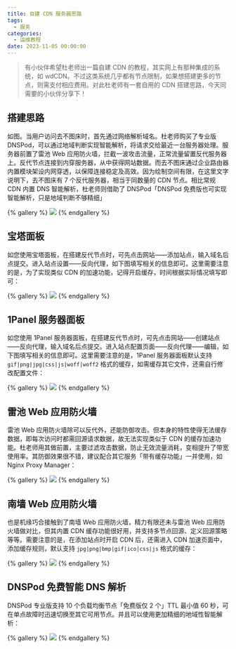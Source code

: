```yaml
---
title: 自建 CDN 服务器思路
tags:
  - 服务
categories:
  - 运维教程
date: 2023-11-05 00:00:00
---
```


> 有小伙伴希望杜老师出一篇自建 CDN 的教程，其实网上有那种集成的系统，如 wdCDN。不过这类系统几乎都有节点限制，如果想搭建更多的节点，则需支付相应费用。对此杜老师有一套自用的 CDN 搭建思路，今天同需要的小伙伴分享下！

<!-- more -->

## 搭建思路

如图。当用户访问去不图床时，首先通过网络解析域名。杜老师购买了专业版 DNSPod，可以通过地域判断实现智能解析，将请求交给最近一台服务器处理。服务器前置了雷池 Web 应用防火墙，拦截一波攻击流量，正常流量留置反代服务器上。反代节点连接到内穿服务器，从中获得网站数据。而去不图床通过企业路由器内置模块架设内网穿透，以保障连接稳定及高效。因为绘制空间有限，在这里文字说明下，去不图床有 7 个反代服务器，相当于同数量的 CDN 节点。相比常规 CDN 内置 DNS 智能解析，杜老师则借助了 DNSPod「DNSPod 免费版也可实现智能解析，只是地域判断不够精细」

{% gallery %}
![](https://cdn.dusays.com/2023/11/643-1.jpg)
{% endgallery %}

## 宝塔面板

如您使用宝塔面板，在搭建反代节点时，可先点击网站——添加站点，输入域名后点提交。进入站点设置——反向代理，如下图填写相关的信息即可。这里需要注意的是，为了实现类似 CDN 的加速功能，记得开启缓存，时间根据实际情况填写即可：

{% gallery %}
![](https://cdn.dusays.com/2023/11/643-2.jpg)
{% endgallery %}

## 1Panel 服务器面板

如您使用 1Panel 服务器面板，在搭建反代节点时，可先点击网站——创建站点——反向代理，输入域名后点提交。进入站点配置页面——反向代理——编辑，如下图填写相关的信息即可。这里需要注意的是，1Panel 服务器面板默认支持 `gif|png|jpg|css|js|woff|woff2` 格式的缓存，如需缓存其它文件，还需自行修改配置文件：

{% gallery %}
![](https://cdn.dusays.com/2023/11/643-3.jpg)
{% endgallery %}

## 雷池 Web 应用防火墙

雷池 Web 应用防火墙除可以反代外，还能防御攻击。但本身的特性使得无法缓存数据，即每次访问时都需回源请求数据，故无法实现类似于 CDN 的缓存加速功能。杜老师用其做前置，主要过滤攻击数据，防止无效流量消耗，变相提升了带宽使用率。其防御效果很不错，建议配合其它服务「带有缓存功能」一并使用，如 Nginx Proxy Manager：

{% gallery %}
![](https://cdn.dusays.com/2023/11/643-4.jpg)
{% endgallery %}

## 南墙 Web 应用防火墙

也是机缘巧合接触到了南墙 Web 应用防火墙，精力有限还未与雷池 Web 应用防火墙做对比，但其内置 CDN 缓存功能很好用，并支持多节点回源、定义回源策略等等。需要注意的是，在添加站点时开启 CDN 后，还需进入 CDN 加速页面中，添加缓存规则，默认支持 `jpg|png|bmp|gif|ico|css|js` 格式的缓存：

{% gallery %}
![](https://cdn.dusays.com/2023/11/643-5.jpg)
{% endgallery %}

## DNSPod 免费智能 DNS 解析

DNSPod 专业版支持 10 个负载均衡节点「免费版仅 2 个」TTL 最小值 60 秒，可在单点故障时迅速切换至其它可用节点。并且可以使用更加精细的地域性智能解析：

{% gallery %}
![](https://cdn.dusays.com/2023/11/643-6.jpg)
{% endgallery %}